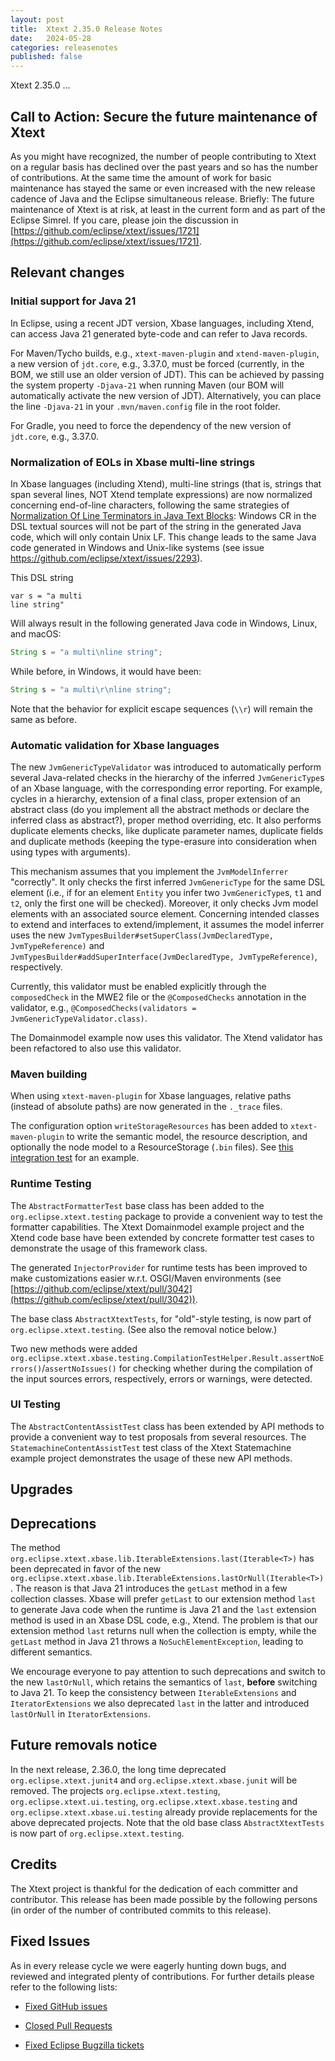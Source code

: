 ```yaml
---
layout: post
title:  Xtext 2.35.0 Release Notes
date:   2024-05-28
categories: releasenotes
published: false
---
```


Xtext 2.35.0 ...

## Call to Action: Secure the future maintenance of Xtext

As you might have recognized, the number of people contributing to Xtext on a regular basis has declined over the past years and so has the number of contributions. At the same time the amount of work for basic maintenance has stayed the same or even increased with the new release cadence of Java and the Eclipse simultaneous release. Briefly: The future maintenance of Xtext is at risk, at least in the current form and as part of the Eclipse Simrel. If you care, please join the discussion in [https://github.com/eclipse/xtext/issues/1721](https://github.com/eclipse/xtext/issues/1721).

## Relevant changes

### Initial support for Java 21

In Eclipse, using a recent JDT version, Xbase languages, including Xtend, can access Java 21 generated byte-code and can refer to Java records.

For Maven/Tycho builds, e.g., `xtext-maven-plugin` and `xtend-maven-plugin`, a new version of `jdt.core`, e.g., 3.37.0, must be forced (currently, in the BOM, we still use an older version of JDT).
This can be achieved by passing the system property `-Djava-21` when running Maven (our BOM will automatically activate the new version of JDT).
Alternatively, you can place the line `-Djava-21` in your `.mvn/maven.config` file in the root folder.

For Gradle, you need to force the dependency of the new version of `jdt.core`, e.g., 3.37.0.

### Normalization of EOLs in Xbase multi-line strings

In Xbase languages (including Xtend), multi-line strings (that is, strings that span several lines, NOT Xtend template expressions) are now normalized concerning end-of-line characters, following the same strategies of [Normalization Of Line Terminators in Java Text Blocks](https://docs.oracle.com/en/java/javase/21/text-blocks/index.html#normalization-of-line-terminators): Windows CR in the DSL textual sources will not be part of the string in the generated Java code, which will only contain Unix LF.
This change leads to the same Java code generated in Windows and Unix-like systems (see issue https://github.com/eclipse/xtext/issues/2293).

This DSL string

```xtend
var s = "a multi
line string"
```

Will always result in the following generated Java code in Windows, Linux, and macOS:

```java
String s = "a multi\nline string";
```

While before, in Windows, it would have been:

```java
String s = "a multi\r\nline string";
```

Note that the behavior for explicit escape sequences (`\\r`) will remain the same as before.

### Automatic validation for Xbase languages

The new `JvmGenericTypeValidator` was introduced to automatically perform several Java-related checks in the hierarchy of the inferred `JvmGenericType`s of an Xbase language, with the corresponding error reporting.
For example, cycles in a hierarchy, extension of a final class, proper extension of an abstract class (do you implement all the abstract methods or declare the inferred class as abstract?), proper method overriding, etc. It also performs duplicate elements checks, like duplicate parameter names, duplicate fields and duplicate methods (keeping the type-erasure into consideration when using types with arguments).

This mechanism assumes that you implement the `JvmModelInferrer` "correctly".
It only checks the first inferred `JvmGenericType` for the same DSL element (i.e., if for an element `Entity` you infer two `JvmGenericType`s, `t1` and `t2`, only the first one will be checked).
Moreover, it only checks Jvm model elements with an associated source element.
Concerning intended classes to extend and interfaces to extend/implement, it assumes the model inferrer uses the new `JvmTypesBuilder#setSuperClass(JvmDeclaredType, JvmTypeReference)` and `JvmTypesBuilder#addSuperInterface(JvmDeclaredType, JvmTypeReference)`, respectively.

Currently, this validator must be enabled explicitly through the `composedCheck` in the MWE2 file or the `@ComposedChecks` annotation in the validator, e.g., `@ComposedChecks(validators = JvmGenericTypeValidator.class)`.
 
The Domainmodel example now uses this validator.
The Xtend validator has been refactored to also use this validator.

### Maven building

When using `xtext-maven-plugin` for Xbase languages, relative paths (instead of absolute paths) are now generated in the `._trace` files.

The configuration option `writeStorageResources` has been added to `xtext-maven-plugin` to write the semantic model, the resource description, and optionally the node model to a ResourceStorage (`.bin` files).
See [this integration test](https://github.com/eclipse/xtext/tree/main/org.eclipse.xtext.maven.plugin/src/test/resources/it/generate/simple-lang-write-storage-resources) for an example.

### Runtime Testing

The `AbstractFormatterTest` base class has been added to the `org.eclipse.xtext.testing` package to provide a convenient way to test the formatter capabilities. The Xtext Domainmodel example project and the Xtend code base have been extended by concrete formatter test cases to demonstrate the usage of this framework class.

The generated `InjectorProvider` for runtime tests has been improved to make customizations easier w.r.t. OSGI/Maven environments (see [https://github.com/eclipse/xtext/pull/3042](https://github.com/eclipse/xtext/pull/3042)).

The base class `AbstractXtextTests`, for "old"-style testing, is now part of `org.eclipse.xtext.testing`. (See also the removal notice below.)

Two new methods were added `org.eclipse.xtext.xbase.testing.CompilationTestHelper.Result.assertNoErrors()`/`assertNoIssues()` for checking whether during the compilation of the input sources errors, respectively, errors or warnings, were detected.

### UI Testing

The `AbstractContentAssistTest` class has been extended by API methods to provide a convenient way to test proposals from several resources. The `StatemachineContentAssistTest` test class of the Xtext Statemachine example project demonstrates the usage of these new API methods.


## Upgrades

## Deprecations

The method `org.eclipse.xtext.xbase.lib.IterableExtensions.last(Iterable<T>)` has been deprecated in favor of the new `org.eclipse.xtext.xbase.lib.IterableExtensions.lastOrNull(Iterable<T>)`.
The reason is that Java 21 introduces the `getLast` method in a few collection classes.
Xbase will prefer `getLast` to our extension method `last` to generate Java code when the runtime is Java 21 and the `last` extension method is used in an Xbase DSL code, e.g., Xtend.
The problem is that our extension method `last` returns null when the collection is empty, while the `getLast` method in Java 21 throws a `NoSuchElementException`, leading to different semantics.

We encourage everyone to pay attention to such deprecations and switch to the new `lastOrNull`, which retains the semantics of `last`, **before** switching to Java 21.
To keep the consistency between `IterableExtensions` and `IteratorExtensions` we also deprecated `last` in the latter and introduced `lastOrNull` in `IteratorExtensions`.

## Future removals notice

In the next release, 2.36.0, the long time deprecated `org.eclipse.xtext.junit4` and `org.eclipse.xtext.xbase.junit` will be removed.
The projects `org.eclipse.xtext.testing`, `org.eclipse.xtext.ui.testing`, `org.eclipse.xtext.xbase.testing` and `org.eclipse.xtext.xbase.ui.testing` already provide replacements for the above deprecated projects.
Note that the old base class `AbstractXtextTests` is now part of `org.eclipse.xtext.testing`.

## Credits

The Xtext project is thankful for the dedication of each committer and contributor. This release has been made possible by the following persons (in order of the number of contributed commits to this release).


## Fixed Issues

As in every release cycle we were eagerly hunting down bugs, and reviewed and integrated plenty of contributions. For further details please refer to the following lists:

* [Fixed GitHub issues](https://github.com/search?utf8=%E2%9C%93&q=is%3Aissue+milestone%3ARelease_2.35+is%3Aclosed+repo%3Aeclipse%2Fxtext+repo%3Aeclipse%2Fxtext-core+repo%3Aeclipse%2Fxtext-lib+repo%3Aeclipse%2Fxtext-extras+repo%3Aeclipse%2Fxtext-eclipse+repo%3Aeclipse%2Fxtext-idea+repo%3Aeclipse%2Fxtext-web+repo%3Aeclipse%2Fxtext-maven+repo%3Aeclipse%2Fxtext-xtend&type=Issues&ref=searchresults)

* [Closed Pull Requests](https://github.com/search?utf8=%E2%9C%93&q=is%3Apr+milestone%3ARelease_2.35+is%3Aclosed+repo%3Aeclipse%2Fxtext+repo%3Aeclipse%2Fxtext-core+repo%3Aeclipse%2Fxtext-lib+repo%3Aeclipse%2Fxtext-extras+repo%3Aeclipse%2Fxtext-eclipse+repo%3Aeclipse%2Fxtext-idea+repo%3Aeclipse%2Fxtext-web+repo%3Aeclipse%2Fxtext-maven+repo%3Aeclipse%2Fxtext-xtend&type=Issues&ref=searchresults)

* [Fixed Eclipse Bugzilla tickets](https://bugs.eclipse.org/bugs/buglist.cgi?bug_status=RESOLVED&bug_status=VERIFIED&bug_status=CLOSED&classification=Modeling&classification=Tools&columnlist=product%2Ccomponent%2Cassigned_to%2Cbug_status%2Cresolution%2Cshort_desc%2Cchangeddate%2Ckeywords&f0=OP&f1=OP&f3=CP&f4=CP&known_name=Xtext%202.31&list_id=16618269&product=TMF&product=Xtend&query_based_on=Xtext%202.31&query_format=advanced&status_whiteboard=v2.35&status_whiteboard_type=allwordssubstr)
